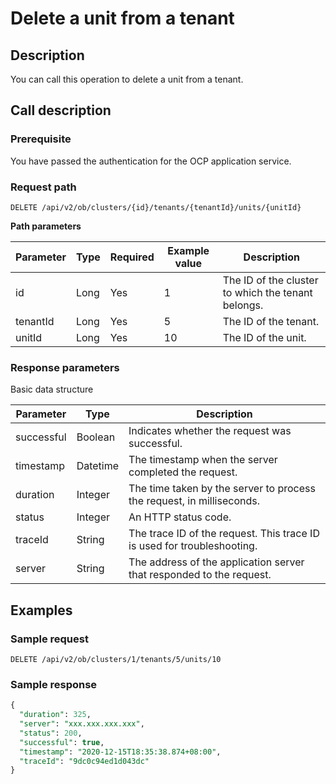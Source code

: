 Delete a unit from a tenant
================================================



Description
--------------------------------

You can call this operation to delete a unit from a tenant.

Call description
-------------------------------------

### Prerequisite

You have passed the authentication for the OCP application service.

### Request path

`DELETE /api/v2/ob/clusters/{id}/tenants/{tenantId}/units/{unitId}`

**Path parameters**


| Parameter | Type | Required | Example value |                    Description                     |
|-----------|------|----------|---------------|----------------------------------------------------|
| id        | Long | Yes      | 1             | The ID of the cluster to which the tenant belongs. |
| tenantId  | Long | Yes      | 5             | The ID of the tenant.                              |
| unitId    | Long | Yes      | 10            | The ID of the unit.                                |



### Response parameters

Basic data structure


| Parameter  |   Type   |                               Description                               |
|------------|----------|-------------------------------------------------------------------------|
| successful | Boolean  | Indicates whether the request was successful.                           |
| timestamp  | Datetime | The timestamp when the server completed the request.                    |
| duration   | Integer  | The time taken by the server to process the request, in milliseconds.   |
| status     | Integer  | An HTTP status code.                                                    |
| traceId    | String   | The trace ID of the request. This trace ID is used for troubleshooting. |
| server     | String   | The address of the application server that responded to the request.    |



Examples
-----------------------------

### Sample request

`DELETE /api/v2/ob/clusters/1/tenants/5/units/10`

### Sample response

```sql
{
  "duration": 325,
  "server": "xxx.xxx.xxx.xxx",
  "status": 200,
  "successful": true,
  "timestamp": "2020-12-15T18:35:38.874+08:00",
  "traceId": "9dc0c94ed1d043dc"
}
```
